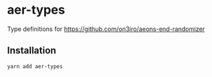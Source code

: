 # aer-types

Type definitions for https://github.com/on3iro/aeons-end-randomizer

## Installation

```bash
yarn add aer-types
```
